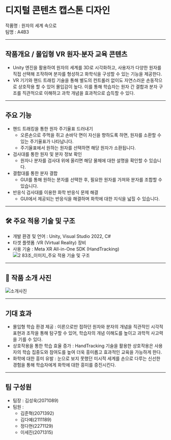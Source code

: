 # 디지털 콘텐츠 캡스톤 디자인
작품명 : 원자의 세계 속으로  
팀명 : A4B3
***
## 작품개요 / 몰입형 VR 원자·분자 교육 콘텐츠
- Unity 엔진을 활용하여 원자의 세계를 3D로 시각화하고, 사용자가 다양한 원자를 직접 선택해 조작하며 분자를 형성하고 화학식을 구성할 수 있는 기능을 제공한다.
- VR 기기와 핸드 트래킹 기술을 통해 별도의 컨트롤러 없이도 자연스러운 손동작으로 상호작용 할 수 있어 몰입감이 높다. 이를 통해 학습자는 원자 간 결합과 분자 구조를 직관적으로 이해하고 과학 개념을 효과적으로 습득할 수 있다.
***
## 주요 기능
- 핸드 트래킹을 통한 원자 주기율표 드러내기
  - 오른손으로 주먹을 쥐고 손바닥 면이 자신을 향하도록 하면, 원자를 소환할 수 있는 주기율표가 나타납니다.
  - 주기율표에서 원하는 원자를 선택하면 해당 원자가 소환됩니다.
- 검사대를 통한 원자 및 분자 정보 확인
  - 원자나 분자를 검사대 위에 올리면 해당 물체에 대한 설명을 확인할 수 있습니다.
- 결합대를 통한 분자 결합
  - GUI를 통해 원하는 분자를 선택한 후, 필요한 원자를 가져와 분자를 조합할 수 있습니다.
- 반응식 검사대를 이용한 화학 반응식 문제 해결
  - GUI에서 제공되는 반응식을 해결하며 화학에 대한 지식을 넓힐 수 있습니다.
***
## 🛠️ 주요 적용 기술 및 구조
- 개발 환경 및 언어 : Unity, Visual Studio 2022, C#
- 타겟 플렛폼 :VR (Virtual Reality) 장비
- 사용 기술 : Meta XR All-in-One SDK (HandTracking)
![2  83조_이미지_주요 적용 기술 및 구조](https://github.com/user-attachments/assets/fb576471-6092-446a-b32a-9dbdb6d340a4)
***
## 📸 작품 소개 사진
![소개사진](https://github.com/user-attachments/assets/cc92eca1-a5f1-4dad-b71e-96dd36dbdf65)

***
## 기대 효과
- 몰입형 학습 환경 제공 : 이론으로만 접하던 원자와 분자의 개념을 직관적인 시각적 표현과 조작을 통해 탐구할 수 있어, 학습자의 개념 이해도를 높이고 과학적 사고력을 기를 수 있다.
- 상호작용을 통한 학습 효율 증가 : HandTracking 기술을 활용한 상호작용은 사용자의 학습 집중도와 참여도를 높여 더욱 흥미롭고 효과적인 교육을 가능하게 한다.
- 화학에 대한 흥미 유발 : 눈으로 보지 못했던 미시적 세계를 손으로 다루는 신선한 경험을 통해 학습자에게 화학에 대한 흥미를 증진시킨다.
***
## 팀 구성원
- 팀장 : 김성욱(2071089)
- 팀원 :
  - 김준혁(2071392)
  - 김다예(2111189)
  - 정다현(2271129)
  - 이세진(2071315)
